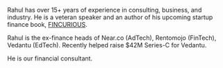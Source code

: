 ---
---

Rahul has over 15+ years of experience in consulting, business, and industry. He is a veteran speaker and an author of his upcoming startup finance book, [FINCURIOUS](http://fincurious.com).

Rahul is the ex-finance heads of Near.co (AdTech), Rentomojo (FinTech), Vedantu (EdTech). Recently helped raise \$42M Series-C for Vedantu.

He is our financial consultant.
